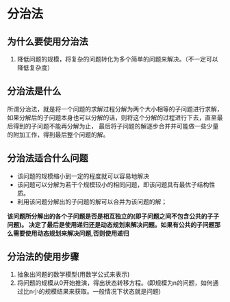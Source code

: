 # 分治法

## 为什么要使用分治法

1) 降低问题的规模，将复杂的问题转化为多个简单的问题来解决。（不一定可以降低复杂度）

## 分治法是什么

所谓分治法，就是将一个问题的求解过程分解为两个大小相等的子问题进行求解，
如果分解后的子问题本身也可以分解的话，则将这个分解的过程进行下去，直至最后得到的子问题不能再分解为止，
最后将子问题的解逐步合并并可能做一些少量的附加工作，得到最后整个问题的解。


## 分治法适合什么问题

- 该问题的规模缩小到一定的程度就可以容易地解决
- 该问题可以分解为若干个规模较小的相同问题，即该问题具有最优子结构性质。
- 利用该问题分解出的子问题的解可以合并为该问题的解；

**该问题所分解出的各个子问题是否是相互独立的(即子问题之间不包含公共的子子问题)。
决定了最后是使用递归还是动态规划来解决问题。如果有公共的子问题那么需要使用动态规划来解决问题,否则使用递归**

## 分治法的使用步骤

1. 抽象出问题的数学模型(用数学公式来表示)
2. 将问题的规模从0开始推演，得出状态转移方程。(即规模为n的问题，如何通过比n小的规模结果来获取。一般情况下状态就是问题)
